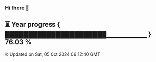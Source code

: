 ### Hi there 👋
⏳ Year progress { ██████████████████████▁▁▁▁▁▁▁▁ } 76.03 %
---
⏰ Updated on Sat, 05 Oct 2024 06:12:40 GMT

